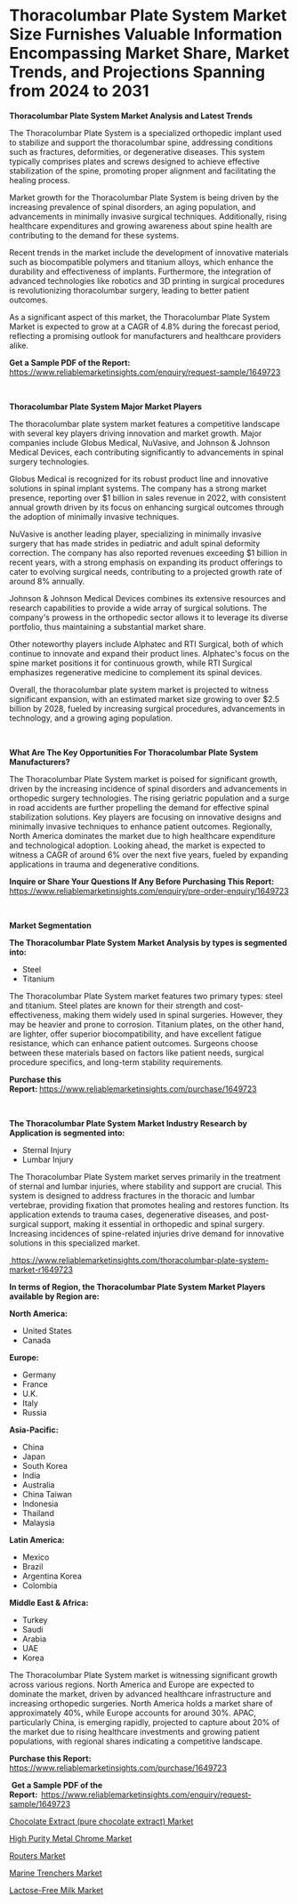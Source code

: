 <p><h1>Thoracolumbar Plate System Market Size Furnishes Valuable Information Encompassing Market Share, Market Trends, and Projections Spanning from 2024 to 2031</h1></p><p><strong>Thoracolumbar Plate System Market Analysis and Latest Trends</strong></p>
<p><p>The Thoracolumbar Plate System is a specialized orthopedic implant used to stabilize and support the thoracolumbar spine, addressing conditions such as fractures, deformities, or degenerative diseases. This system typically comprises plates and screws designed to achieve effective stabilization of the spine, promoting proper alignment and facilitating the healing process.</p><p>Market growth for the Thoracolumbar Plate System is being driven by the increasing prevalence of spinal disorders, an aging population, and advancements in minimally invasive surgical techniques. Additionally, rising healthcare expenditures and growing awareness about spine health are contributing to the demand for these systems. </p><p>Recent trends in the market include the development of innovative materials such as biocompatible polymers and titanium alloys, which enhance the durability and effectiveness of implants. Furthermore, the integration of advanced technologies like robotics and 3D printing in surgical procedures is revolutionizing thoracolumbar surgery, leading to better patient outcomes. </p><p>As a significant aspect of this market, the Thoracolumbar Plate System Market is expected to grow at a CAGR of 4.8% during the forecast period, reflecting a promising outlook for manufacturers and healthcare providers alike.</p></p>
<p><strong>Get a Sample PDF of the Report:&nbsp;</strong> <a href="https://www.reliablemarketinsights.com/enquiry/request-sample/1649723?utm_campaign=1684&utm_medium=2&utm_source=Github&utm_content=ia&utm_term=15102024&utm_id=thoracolumbar-plate-system">https://www.reliablemarketinsights.com/enquiry/request-sample/1649723</a></p>
<p>&nbsp;</p>
<p><strong>Thoracolumbar Plate System Major Market Players</strong></p>
<p><p>The thoracolumbar plate system market features a competitive landscape with several key players driving innovation and market growth. Major companies include Globus Medical, NuVasive, and Johnson & Johnson Medical Devices, each contributing significantly to advancements in spinal surgery technologies.</p><p>Globus Medical is recognized for its robust product line and innovative solutions in spinal implant systems. The company has a strong market presence, reporting over $1 billion in sales revenue in 2022, with consistent annual growth driven by its focus on enhancing surgical outcomes through the adoption of minimally invasive techniques.</p><p>NuVasive is another leading player, specializing in minimally invasive surgery that has made strides in pediatric and adult spinal deformity correction. The company has also reported revenues exceeding $1 billion in recent years, with a strong emphasis on expanding its product offerings to cater to evolving surgical needs, contributing to a projected growth rate of around 8% annually.</p><p>Johnson & Johnson Medical Devices combines its extensive resources and research capabilities to provide a wide array of surgical solutions. The company's prowess in the orthopedic sector allows it to leverage its diverse portfolio, thus maintaining a substantial market share.</p><p>Other noteworthy players include Alphatec and RTI Surgical, both of which continue to innovate and expand their product lines. Alphatec's focus on the spine market positions it for continuous growth, while RTI Surgical emphasizes regenerative medicine to complement its spinal devices.</p><p>Overall, the thoracolumbar plate system market is projected to witness significant expansion, with an estimated market size growing to over $2.5 billion by 2028, fueled by increasing surgical procedures, advancements in technology, and a growing aging population.</p></p>
<p>&nbsp;</p>
<p><strong>What Are The Key Opportunities For Thoracolumbar Plate System Manufacturers?</strong></p>
<p><p>The Thoracolumbar Plate System market is poised for significant growth, driven by the increasing incidence of spinal disorders and advancements in orthopedic surgery technologies. The rising geriatric population and a surge in road accidents are further propelling the demand for effective spinal stabilization solutions. Key players are focusing on innovative designs and minimally invasive techniques to enhance patient outcomes. Regionally, North America dominates the market due to high healthcare expenditure and technological adoption. Looking ahead, the market is expected to witness a CAGR of around 6% over the next five years, fueled by expanding applications in trauma and degenerative conditions.</p></p>
<p><strong>Inquire or Share Your Questions If Any Before Purchasing This Report:</strong> <a href="https://www.reliablemarketinsights.com/enquiry/pre-order-enquiry/1649723?utm_campaign=1684&utm_medium=2&utm_source=Github&utm_content=ia&utm_term=15102024&utm_id=thoracolumbar-plate-system">https://www.reliablemarketinsights.com/enquiry/pre-order-enquiry/1649723</a></p>
<p>&nbsp;</p>
<p><strong>Market Segmentation</strong></p>
<p><strong>The Thoracolumbar Plate System Market Analysis by types is segmented into:</strong></p>
<p><ul><li>Steel</li><li>Titanium</li></ul></p>
<p><p>The Thoracolumbar Plate System market features two primary types: steel and titanium. Steel plates are known for their strength and cost-effectiveness, making them widely used in spinal surgeries. However, they may be heavier and prone to corrosion. Titanium plates, on the other hand, are lighter, offer superior biocompatibility, and have excellent fatigue resistance, which can enhance patient outcomes. Surgeons choose between these materials based on factors like patient needs, surgical procedure specifics, and long-term stability requirements.</p></p>
<p><strong>Purchase this Report:&nbsp;</strong><a href="https://www.reliablemarketinsights.com/purchase/1649723?utm_campaign=1684&utm_medium=2&utm_source=Github&utm_content=ia&utm_term=15102024&utm_id=thoracolumbar-plate-system">https://www.reliablemarketinsights.com/purchase/1649723</a></p>
<p>&nbsp;</p>
<p><strong>The Thoracolumbar Plate System Market Industry Research by Application is segmented into:</strong></p>
<p><ul><li>Sternal Injury</li><li>Lumbar Injury</li></ul></p>
<p><p>The Thoracolumbar Plate System market serves primarily in the treatment of sternal and lumbar injuries, where stability and support are crucial. This system is designed to address fractures in the thoracic and lumbar vertebrae, providing fixation that promotes healing and restores function. Its application extends to trauma cases, degenerative diseases, and post-surgical support, making it essential in orthopedic and spinal surgery. Increasing incidences of spine-related injuries drive demand for innovative solutions in this specialized market.</p></p>
<p><a href="https://www.reliablemarketinsights.com/thoracolumbar-plate-system-market-r1649723?utm_campaign=1684&utm_medium=2&utm_source=Github&utm_content=ia&utm_term=15102024&utm_id=thoracolumbar-plate-system">&nbsp;https://www.reliablemarketinsights.com/thoracolumbar-plate-system-market-r1649723</a></p>
<p><strong>In terms of Region, the Thoracolumbar Plate System Market Players available by Region are:</strong></p>
<p>
    <p> <strong> North America: </strong>
        <ul>
            <li>United States</li>
            <li>Canada</li>
        </ul>
        </p> 
    <p> <strong> Europe: </strong>
        <ul>
            <li>Germany</li>
            <li>France</li>
            <li>U.K.</li>
            <li>Italy</li>
            <li>Russia</li>
        </ul>
        </p> 
    <p> <strong> Asia-Pacific: </strong>
        <ul>
            <li>China</li>
            <li>Japan</li>
            <li>South Korea</li>
            <li>India</li>
            <li>Australia</li>
            <li>China Taiwan</li>
            <li>Indonesia</li>
            <li>Thailand</li>
            <li>Malaysia</li>
        </ul>
        </p> 
    <p> <strong> Latin America: </strong>
        <ul>
            <li>Mexico</li>
            <li>Brazil</li>
            <li>Argentina Korea</li>
            <li>Colombia</li>
        </ul>
        </p> 
    <p> <strong> Middle East & Africa: </strong>
        <ul>
            <li>Turkey</li>
            <li>Saudi</li>
            <li>Arabia</li>
            <li>UAE</li>
            <li>Korea</li>
        </ul>
    </p>
    </p>
<p><p>The Thoracolumbar Plate System market is witnessing significant growth across various regions. North America and Europe are expected to dominate the market, driven by advanced healthcare infrastructure and increasing orthopedic surgeries. North America holds a market share of approximately 40%, while Europe accounts for around 30%. APAC, particularly China, is emerging rapidly, projected to capture about 20% of the market due to rising healthcare investments and growing patient populations, with regional shares indicating a competitive landscape.</p></p>
<p><strong>Purchase this Report: </strong><a href="https://www.reliablemarketinsights.com/purchase/1649723?utm_campaign=1684&utm_medium=2&utm_source=Github&utm_content=ia&utm_term=15102024&utm_id=thoracolumbar-plate-system">https://www.reliablemarketinsights.com/purchase/1649723</a></p>
<p>&nbsp;<strong>Get a Sample PDF of the Report:&nbsp;&nbsp;</strong><a href="https://www.reliablemarketinsights.com/enquiry/request-sample/1649723?utm_campaign=1684&utm_medium=2&utm_source=Github&utm_content=ia&utm_term=15102024&utm_id=thoracolumbar-plate-system">https://www.reliablemarketinsights.com/enquiry/request-sample/1649723</a></p>
<p><strong></strong></p>
<p><p><a href="https://www.linkedin.com/pulse/chocolate-extract-pure-revenue-growth-report-2024-2031-mgprc?trk=public_post_embed_feed-article-content&utm_campaign=1684&utm_medium=2&utm_source=Github&utm_content=ia&utm_term=15102024&utm_id=thoracolumbar-plate-system">Chocolate Extract (pure chocolate extract) Market</a></p><p><a href="https://www.linkedin.com/pulse/high-purity-metal-chrome-market-size-share-analysis-growth-poddc?trk=public_post_embed_feed-article-content&utm_campaign=1684&utm_medium=2&utm_source=Github&utm_content=ia&utm_term=15102024&utm_id=thoracolumbar-plate-system">High Purity Metal Chrome Market</a></p><p><a href="https://www.linkedin.com/pulse/emerging-technologies-reshaping-routers-market-impact-assessment-mwltf?trk=public_post_embed_feed-article-content&utm_campaign=1684&utm_medium=2&utm_source=Github&utm_content=ia&utm_term=15102024&utm_id=thoracolumbar-plate-system">Routers Market</a></p><p><a href="https://www.linkedin.com/pulse/marine-trenchers-market-global-insights-sales-trends-erwff?trk=public_post_embed_feed-article-content&utm_campaign=1684&utm_medium=2&utm_source=Github&utm_content=ia&utm_term=15102024&utm_id=thoracolumbar-plate-system">Marine Trenchers Market</a></p><p><a href="https://www.linkedin.com/pulse/lactose-free-milk-market-evolution-future-outlook-forecasting-idskf?trk=public_post_embed_feed-article-content&utm_campaign=1684&utm_medium=2&utm_source=Github&utm_content=ia&utm_term=15102024&utm_id=thoracolumbar-plate-system">Lactose-Free Milk Market</a></p></p>